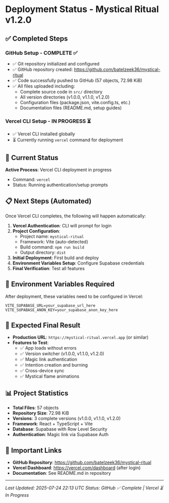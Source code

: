 # Deployment Status - Mystical Ritual v1.2.0

## ✅ Completed Steps

### GitHub Setup - COMPLETE ✅
- ✅ Git repository initialized and configured
- ✅ GitHub repository created: https://github.com/batelzeek36/mystical-ritual
- ✅ Code successfully pushed to GitHub (57 objects, 72.98 KiB)
- ✅ All files uploaded including:
  - Complete source code in `src/` directory
  - All version directories (v1.0.0, v1.1.0, v1.2.0)
  - Configuration files (package.json, vite.config.ts, etc.)
  - Documentation files (README.md, setup guides)

### Vercel CLI Setup - IN PROGRESS ⏳
- ✅ Vercel CLI installed globally
- ⏳ Currently running `vercel` command for deployment

## 🔄 Current Status

**Active Process**: Vercel CLI deployment in progress
- Command: `vercel` 
- Status: Running authentication/setup prompts

## 📋 Next Steps (Automated)

Once Vercel CLI completes, the following will happen automatically:

1. **Vercel Authentication**: CLI will prompt for login
2. **Project Configuration**: 
   - Project name: `mystical-ritual`
   - Framework: Vite (auto-detected)
   - Build command: `npm run build`
   - Output directory: `dist`
3. **Initial Deployment**: First build and deploy
4. **Environment Variables Setup**: Configure Supabase credentials
5. **Final Verification**: Test all features

## 🔧 Environment Variables Required

After deployment, these variables need to be configured in Vercel:

```env
VITE_SUPABASE_URL=your_supabase_url_here
VITE_SUPABASE_ANON_KEY=your_supabase_anon_key_here
```

## 🎯 Expected Final Result

- **Production URL**: `https://mystical-ritual.vercel.app` (or similar)
- **Features to Test**:
  - ✅ App loads without errors
  - ✅ Version switcher (v1.0.0, v1.1.0, v1.2.0)
  - ✅ Magic link authentication
  - ✅ Intention creation and burning
  - ✅ Cross-device sync
  - ✅ Mystical flame animations

## 📊 Project Statistics

- **Total Files**: 57 objects
- **Repository Size**: 72.98 KiB
- **Versions**: 3 complete versions (v1.0.0, v1.1.0, v1.2.0)
- **Framework**: React + TypeScript + Vite
- **Database**: Supabase with Row Level Security
- **Authentication**: Magic link via Supabase Auth

## 🔗 Important Links

- **GitHub Repository**: https://github.com/batelzeek36/mystical-ritual
- **Vercel Dashboard**: https://vercel.com/dashboard (after login)
- **Documentation**: See README.md in repository

---

*Last Updated: 2025-07-24 22:13 UTC*
*Status: GitHub ✅ Complete | Vercel ⏳ In Progress*